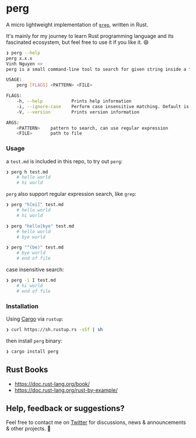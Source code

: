 # perg

A micro lightweight implementation of [`grep`](http://man7.org/linux/man-pages/man1/grep.1.html), written in Rust.

It's mainly for my journey to learn Rust programming language and its fascinated ecosystem, but feel free to use it if you like it. :smile:

```bash
❯ perg --help
perg x.x.x
Vinh Nguyen <>
perg is a small command-line tool to search for given string inside a file

USAGE:
    perg [FLAGS] <PATTERN> <FILE>

FLAGS:
    -h, --help           Prints help information
    -i, --ignore-case    Perform case insensitive matching. Default is case sensitive.
    -V, --version        Prints version information

ARGS:
    <PATTERN>    pattern to search, can use regular expression
    <FILE>       path to file
```

### Usage

a `test.md` is included in this repo, to try out `perg`:
```bash
❯ perg h test.md
    # hello world
    # hi world
```

`perg` also support regular expression search, like `grep`:
```bash
❯ perg "h[ei]" test.md
    # hello world
    # hi world

❯ perg "hello|bye" test.md
    # hello world
    # bye world

❯ perg "^(be)" test.md
    # bye world
    # end of file
```

case insensitive search:
```bash
❯ perg -i I test.md
    # hi world
    # end of file
```

### Installation

Using [Cargo](https://doc.rust-lang.org/cargo/getting-started/installation.html) via `rustup`:

```bash
❯ curl https://sh.rustup.rs -sSf | sh
```

then install `perg` binary:

```bash
❯ cargo install perg
```

## Rust Books

+ https://doc.rust-lang.org/book/
+ https://doc.rust-lang.org/rust-by-example/

## Help, feedback or suggestions?

Feel free to contact me on [Twitter](https://twitter.com/vinhnx) for discussions, news & announcements & other projects. :rocket:
